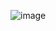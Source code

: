 ![image](https://github.com/shiyamvasanthan/Slides-and-Ladders/assets/76540854/a5d25391-447e-435f-8db0-849d85a4ff9d)
